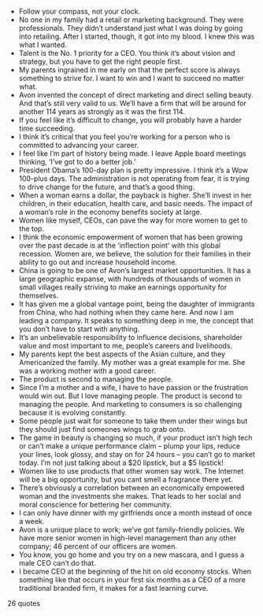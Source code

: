  - Follow your compass, not your clock.
 - No one in my family had a retail or marketing background. They were professionals. They didn’t understand just what I was doing by going into retailing. After I started, though, it got into my blood. I knew this was what I wanted.
 - Talent is the No. 1 priority for a CEO. You think it’s about vision and strategy, but you have to get the right people first.
 - My parents ingrained in me early on that the perfect score is always something to strive for. I want to win and I want to succeed no matter what.
 - Avon invented the concept of direct marketing and direct selling beauty. And that’s still very valid to us. We’ll have a firm that will be around for another 114 years as strongly as it was the first 114.
 - If you feel like it’s difficult to change, you will probably have a harder time succeeding.
 - I think it’s critical that you feel you’re working for a person who is committed to advancing your career.
 - I feel like I’m part of history being made. I leave Apple board meetings thinking, ‘I’ve got to do a better job.’
 - President Obama’s 100-day plan is pretty impressive. I think it’s a Wow 100-plus days. The administration is not operating from fear, it is trying to drive change for the future, and that’s a good thing.
 - When a woman earns a dollar, the payback is higher. She’ll invest in her children, in their education, health care, and basic needs. The impact of a woman’s role in the economy benefits society at large.
 - Women like myself, CEOs, can pave the way for more women to get to the top.
 - I think the economic empowerment of women that has been growing over the past decade is at the ‘inflection point’ with this global recession. Women are, we believe, the solution for their families in their ability to go out and increase household income.
 - China is going to be one of Avon’s largest market opportunities. It has a large geographic expanse, with hundreds of thousands of women in small villages really striving to make an earnings opportunity for themselves.
 - It has given me a global vantage point, being the daughter of immigrants from China, who had nothing when they came here. And now I am leading a company. It speaks to something deep in me, the concept that you don’t have to start with anything.
 - It’s an unbelievable responsibility to influence decisions, shareholder value and most important to me, people’s careers and livelihoods.
 - My parents kept the best aspects of the Asian culture, and they Americanized the family. My mother was a great example for me. She was a working mother with a good career.
 - The product is second to managing the people.
 - Since I’m a mother and a wife, I have to have passion or the frustration would win out. But I love managing people. The product is second to managing the people. And marketing to consumers is so challenging because it is evolving constantly.
 - Some people just wait for someone to take them under their wings but they should just find someones wings to grab onto.
 - The game in beauty is changing so much, if your product isn’t high tech or can’t make a unique performance claim – plump your lips, reduce your lines, look glossy, and stay on for 24 hours – you can’t go to market today. I’m not just talking about a $20 lipstick, but a $5 lipstick!
 - Women like to use products that other women say work. The Internet will be a big opportunity, but you cant smell a fragrance there yet.
 - There’s obviously a correlation between an economically empowered woman and the investments she makes. That leads to her social and moral conscience for bettering her community.
 - I can only have dinner with my girlfriends once a month instead of once a week.
 - Avon is a unique place to work; we’ve got family-friendly policies. We have more senior women in high-level management than any other company; 46 percent of our officers are women.
 - You know, you go home and you try on a new mascara, and I guess a male CEO can’t do that.
 - I became CEO at the beginning of the hit on old economy stocks. When something like that occurs in your first six months as a CEO of a more traditional branded firm, it makes for a fast learning curve.

26 quotes